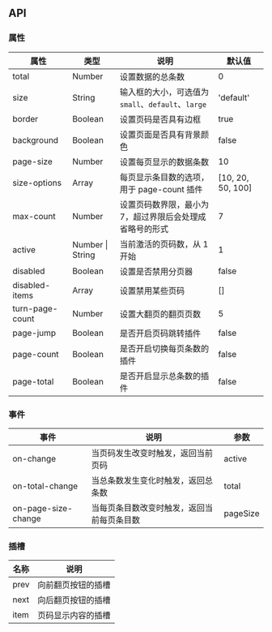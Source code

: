 ## API

### 属性

| 属性            | 类型             | 说明                                                     | 默认值            |
| --------------- | ---------------- | -------------------------------------------------------- | ----------------- |
| total           | Number           | 设置数据的总条数                                         | 0                 |
| size            | String           | 输入框的大小，可选值为 `small`、`default`、`large`       | 'default'         |
| border          | Boolean          | 设置页码是否具有边框                                     | true              |
| background      | Boolean          | 设置页面是否具有背景颜色                                 | false             |
| page-size       | Number           | 设置每页显示的数据条数                                   | 10                |
| size-options    | Array            | 每页显示条目数的选项，用于 page-count 插件               | [10, 20, 50, 100] |
| max-count       | Number           | 设置页码数界限，最小为 7，超过界限后会处理成省略号的形式 | 7                 |
| active          | Number \| String | 当前激活的页码数，从 1 开始                              | 1                 |
| disabled        | Boolean          | 设置是否禁用分页器                                       | false             |
| disabled-items  | Array            | 设置禁用某些页码                                         | []                |
| turn-page-count | Number           | 设置大翻页的翻页页数                                     | 5                 |
| page-jump       | Boolean          | 是否开启页码跳转插件                                     | false             |
| page-count      | Boolean          | 是否开启切换每页条数的插件                               | false             |
| page-total      | Boolean          | 是否开启显示总条数的插件                                 | false             |

### 事件

| 事件                | 说明                                       | 参数     |
| ------------------- | ------------------------------------------ | -------- |
| on-change           | 当页码发生改变时触发，返回当前页码         | active   |
| on-total-change     | 当总条数发生变化时触发，返回总条数         | total    |
| on-page-size-change | 当每页条目数改变时触发，返回当前每页条目数 | pageSize |

### 插槽

| 名称 | 说明               |
| ---- | ------------------ |
| prev | 向前翻页按钮的插槽 |
| next | 向后翻页按钮的插槽 |
| item | 页码显示内容的插槽 |
